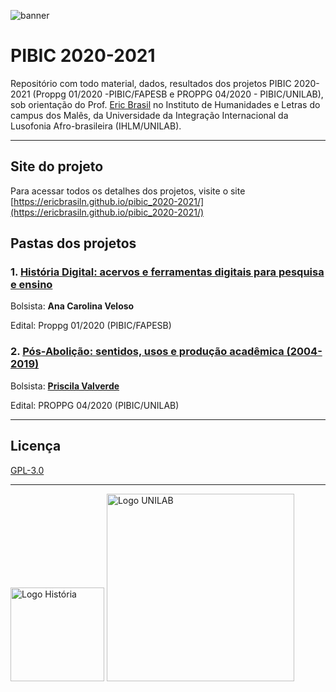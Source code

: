 ![banner](imgs/banner_hist.png)

# PIBIC 2020-2021

Repositório com todo material, dados, resultados dos projetos PIBIC 2020-2021 (Proppg 01/2020 -PIBIC/FAPESB e PROPPG 04/2020 - PIBIC/UNILAB), sob orientação do Prof. [Eric Brasil](ericbrasiln.github.io) no Instituto de Humanidades e Letras do campus dos Malês, da Universidade da Integração Internacional da Lusofonia Afro-brasileira (IHLM/UNILAB).

---

## Site do projeto

Para acessar todos os detalhes dos projetos, visite o site [https://ericbrasiln.github.io/pibic_2020-2021/](https://ericbrasiln.github.io/pibic_2020-2021/)

## Pastas dos projetos

### 1. [História Digital: acervos e ferramentas digitais para pesquisa e ensino](https://github.com/ericbrasiln/pibic_2020-2021/tree/main/EDITAL_FAPESB)

Bolsista: **Ana Carolina Veloso**

Edital: Proppg 01/2020 (PIBIC/FAPESB)

### 2. [Pós-Abolição: sentidos, usos  e produção acadêmica (2004-2019)](https://github.com/ericbrasiln/pibic_2020-2021/tree/main/EDITAL_UNILAB)

Bolsista: [**Priscila Valverde**](https://github.com/priscilavalverdes)

Edital: PROPPG 04/2020 (PIBIC/UNILAB)

---

## Licença

[GPL-3.0](https://github.com/ericbrasiln/pibic_2020-2021/blob/main/LICENSE)

---

<div>
  <img src="imgs/logo_hist.png" alt="Logo História" style="width:150px"> <img src="imgs/logo_unilab.png" alt="Logo UNILAB" style="width:300px">
</div>
